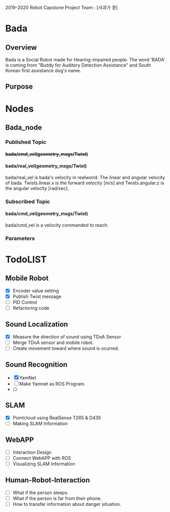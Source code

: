 2019-2020 Robot Capstone Project Team : [사과가 쿵]


# Bada
## Overview

Bada is a Social Robot made for Hearing-impaired people.
The word 'BADA' is coming from "Buddy for Auditory Detection Assistance" and South Korean first assistance dog's name.

## Purpose

# Nodes

## Bada_node

### Published Topic

#### ~~bada/cmd_vel(geometry_msgs/Twist)~~
#### bada/real_vel(geometry_msgs/Twist)

<a> bada/real_vel <a> is bada's velocity in realworld. 
The linear and angular velocity of bada. Twists.linear.x is the forward velocity [m/s] and Twists.angular.z is the angular velocity [rad/sec]. 

### Subscribed Topic

#### bada/cmd_vel(geometry_msgs/Twist)

<a> bada/cmd_vel <a> is a velocity commanded to reach.


### Parameters


# TodoLIST

## Mobile Robot 
 - [x] Encoder value setting
 - [x] Publish Twist message
 - [ ] PID Control
 - [ ] Refactoring code
 
## Sound Localization
 - [x] Measure the direction of sound using TDoA Sensor
 - [ ] Merge TDoA sensor and mobile robot.
 - [ ] Create movement toward where sound is ocurred.
 
## Sound Recognition
 - [x] YamNet 
 - [ ] Make Yamnet as ROS Program.
 - [ ] 
 
## SLAM 
 - [x] Pointcloud using RealSense T265 & D435 
 - [ ] Making SLAM Information

## WebAPP
 - [ ] Interaction Design
 - [ ] Connect WebAPP with ROS 
 - [ ] Visualizing SLAM Information
 
 ## Human-Robot-Interaction
 - [ ] What if the person sleeps.
 - [ ] What if the person is far from their phone.
 - [ ] How to transfer information about danger situation.
